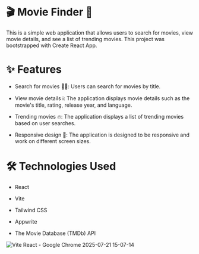 # 🎬 Movie Finder 🍿
This is a simple web application that allows users to search for movies, view movie details, and see a list of trending movies. This project was bootstrapped with Create React App.

# ✨ Features
- Search for movies 🕵️‍♀️: Users can search for movies by title.

- View movie details ℹ️: The application displays movie details such as the movie's title, rating, release year, and language.

- Trending movies 🔥: The application displays a list of trending movies based on user searches.

- Responsive design 📱: The application is designed to be responsive and work on different screen sizes.

# 🛠️ Technologies Used
- React

- Vite

- Tailwind CSS

- Appwrite

- The Movie Database (TMDb) API

![Vite React - Google Chrome 2025-07-21 15-07-14](https://github.com/user-attachments/assets/7d7cb153-87b5-4268-a2da-a948362e1219)
